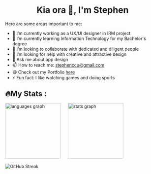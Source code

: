 <h1 align="center">Kia ora 👋, I'm Stephen</h1>
<!-- ### Hi there 👋 -->

<!-- **ccste/ccste** is a ✨ _special_ ✨ repository because its `README.md` (this file) appears on my GitHub profile. -->

Here are some areas important to me:

- 🔭 I’m currently working as a UX/UI designer in IRM project
- 🌱 I’m currently learning Information Technology for my Bachelor's degree
- 👯 I’m looking to collaborate with dedicated and diligent people
- 🤔 I’m looking for help with creative and attractive design
- 💬 Ask me about app design
- 📫 How to reach me: stephenccu@gmail.com
- 😄 Check out my Portfolio <a href="https://ccste.github.io/portfolio" target="_blank">here</a>
- ⚡ Fun fact: I like watching games and doing sports

<h3 align="left"><font size="+2">🔥My Stats :</font></h3>

<p>
  <img src="https://github-readme-stats.vercel.app/api/top-langs?username=ccste&locale=en&hide_title=false&layout=compact&langs_count=6&theme=transparent&hide_border=false" height="180" alt="languages graph"  />
  &nbsp; &nbsp;&nbsp; <img src="https://github-readme-stats.vercel.app/api?username=ccste&hide_title=false&hide_rank=false&show_icons=true&include_all_commits=true&count_private=true&disable_animations=false&theme=transparent&locale=en&hide_border=false" height="180" alt="stats graph"  />
  <!-- &card_width=320 -->
</p>

<p>
  <img src="https://streak-stats.demolab.com?user=ccste&locale=en&mode=daily&hide_border=false&card_width=780&theme=transparent" alt="GitHub Streak" />
  <!-- &border_radius=5&order=3 -->
</p>






